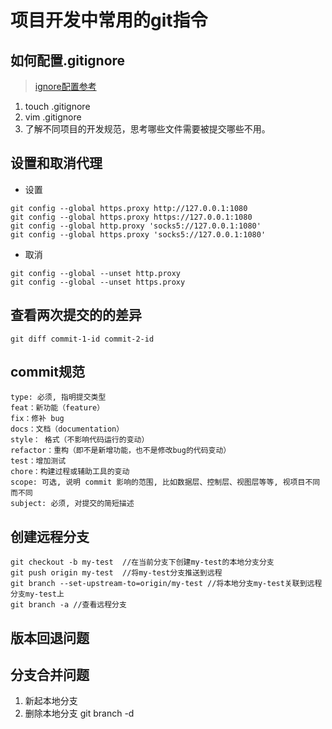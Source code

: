 # 项目开发中常用的git指令

## 如何配置.gitignore
>[ignore配置参考](https://zhuanlan.zhihu.com/p/52885189)
1. touch .gitignore
2. vim .gitignore
3. 了解不同项目的开发规范，思考哪些文件需要被提交哪些不用。

## 设置和取消代理
- 设置
```
git config --global https.proxy http://127.0.0.1:1080
git config --global https.proxy https://127.0.0.1:1080
git config --global http.proxy 'socks5://127.0.0.1:1080' 
git config --global https.proxy 'socks5://127.0.0.1:1080'
```
- 取消
```
git config --global --unset http.proxy
git config --global --unset https.proxy
```

## 查看两次提交的的差异
```
git diff commit-1-id commit-2-id
```

## commit规范
```
type: 必须, 指明提交类型
feat：新功能（feature）
fix：修补 bug
docs：文档（documentation）
style： 格式（不影响代码运行的变动）
refactor：重构（即不是新增功能，也不是修改bug的代码变动）
test：增加测试
chore：构建过程或辅助工具的变动
scope: 可选, 说明 commit 影响的范围, 比如数据层、控制层、视图层等等, 视项目不同而不同
subject: 必须, 对提交的简短描述
```

## 创建远程分支
```
git checkout -b my-test  //在当前分支下创建my-test的本地分支分支
git push origin my-test  //将my-test分支推送到远程
git branch --set-upstream-to=origin/my-test //将本地分支my-test关联到远程分支my-test上   
git branch -a //查看远程分支
```

## 版本回退问题

## 分支合并问题
1. 新起本地分支
2. 删除本地分支
git branch -d <BranchName>

